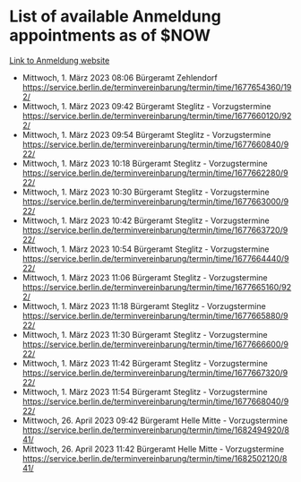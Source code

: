 # List of available Anmeldung appointments as of $NOW
[Link to Anmeldung website](https://service.berlin.de/terminvereinbarung/termin/tag.php?termin=1&anliegen[]=120686&dienstleisterlist=122210,122217,327316,122219,327312,122227,327314,122231,327346,122243,327348,122254,122252,329742,122260,329745,122262,329748,122271,327278,122273,327274,122277,327276,330436,122280,327294,122282,327290,122284,327292,122291,327270,122285,327266,122286,327264,122296,327268,150230,329760,122297,327286,122294,327284,122312,329763,122314,329775,122304,327330,122311,327334,122309,327332,317869,122281,327352,122279,329772,122283,122276,327324,122274,327326,122267,329766,122246,327318,122251,327320,122257,327322,122208,327298,122226,327300&herkunft=http%3A%2F%2Fservice.berlin.de%2Fdienstleistung%2F120686%2F)
- Mittwoch, 1. März 2023 08:06 Bürgeramt Zehlendorf https://service.berlin.de/terminvereinbarung/termin/time/1677654360/192/
- Mittwoch, 1. März 2023 09:42 Bürgeramt Steglitz - Vorzugstermine https://service.berlin.de/terminvereinbarung/termin/time/1677660120/922/
- Mittwoch, 1. März 2023 09:54 Bürgeramt Steglitz - Vorzugstermine https://service.berlin.de/terminvereinbarung/termin/time/1677660840/922/
- Mittwoch, 1. März 2023 10:18 Bürgeramt Steglitz - Vorzugstermine https://service.berlin.de/terminvereinbarung/termin/time/1677662280/922/
- Mittwoch, 1. März 2023 10:30 Bürgeramt Steglitz - Vorzugstermine https://service.berlin.de/terminvereinbarung/termin/time/1677663000/922/
- Mittwoch, 1. März 2023 10:42 Bürgeramt Steglitz - Vorzugstermine https://service.berlin.de/terminvereinbarung/termin/time/1677663720/922/
- Mittwoch, 1. März 2023 10:54 Bürgeramt Steglitz - Vorzugstermine https://service.berlin.de/terminvereinbarung/termin/time/1677664440/922/
- Mittwoch, 1. März 2023 11:06 Bürgeramt Steglitz - Vorzugstermine https://service.berlin.de/terminvereinbarung/termin/time/1677665160/922/
- Mittwoch, 1. März 2023 11:18 Bürgeramt Steglitz - Vorzugstermine https://service.berlin.de/terminvereinbarung/termin/time/1677665880/922/
- Mittwoch, 1. März 2023 11:30 Bürgeramt Steglitz - Vorzugstermine https://service.berlin.de/terminvereinbarung/termin/time/1677666600/922/
- Mittwoch, 1. März 2023 11:42 Bürgeramt Steglitz - Vorzugstermine https://service.berlin.de/terminvereinbarung/termin/time/1677667320/922/
- Mittwoch, 1. März 2023 11:54 Bürgeramt Steglitz - Vorzugstermine https://service.berlin.de/terminvereinbarung/termin/time/1677668040/922/
- Mittwoch, 26. April 2023 09:42 Bürgeramt Helle Mitte - Vorzugstermine https://service.berlin.de/terminvereinbarung/termin/time/1682494920/841/
- Mittwoch, 26. April 2023 11:42 Bürgeramt Helle Mitte - Vorzugstermine https://service.berlin.de/terminvereinbarung/termin/time/1682502120/841/
